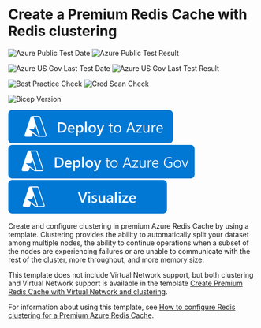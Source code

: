 # Create a Premium Redis Cache with Redis clustering

![Azure Public Test Date](https://azurequickstartsservice.blob.core.windows.net/badges/quickstarts/microsoft.cache/redis-premium-cluster-diagnostics/PublicLastTestDate.svg)
![Azure Public Test Result](https://azurequickstartsservice.blob.core.windows.net/badges/quickstarts/microsoft.cache/redis-premium-cluster-diagnostics/PublicDeployment.svg)

![Azure US Gov Last Test Date](https://azurequickstartsservice.blob.core.windows.net/badges/quickstarts/microsoft.cache/redis-premium-cluster-diagnostics/FairfaxLastTestDate.svg)
![Azure US Gov Last Test Result](https://azurequickstartsservice.blob.core.windows.net/badges/quickstarts/microsoft.cache/redis-premium-cluster-diagnostics/FairfaxDeployment.svg)

![Best Practice Check](https://azurequickstartsservice.blob.core.windows.net/badges/quickstarts/microsoft.cache/redis-premium-cluster-diagnostics/BestPracticeResult.svg)
![Cred Scan Check](https://azurequickstartsservice.blob.core.windows.net/badges/quickstarts/microsoft.cache/redis-premium-cluster-diagnostics/CredScanResult.svg)

![Bicep Version](https://azurequickstartsservice.blob.core.windows.net/badges/quickstarts/microsoft.cache/redis-premium-cluster-diagnostics/BicepVersion.svg)

[![Deploy To Azure](https://raw.githubusercontent.com/Azure/azure-quickstart-templates/master/1-CONTRIBUTION-GUIDE/images/deploytoazure.svg?sanitize=true)](https://portal.azure.com/#create/Microsoft.Template/uri/https%3A%2F%2Fraw.githubusercontent.com%2FAzure%2Fazure-quickstart-templates%2Fmaster%2Fquickstarts%2Fmicrosoft.cache%2Fredis-premium-cluster-diagnostics%2Fazuredeploy.json)
[![Deploy To Azure US Gov](https://raw.githubusercontent.com/Azure/azure-quickstart-templates/master/1-CONTRIBUTION-GUIDE/images/deploytoazuregov.svg?sanitize=true)](https://portal.azure.us/#create/Microsoft.Template/uri/https%3A%2F%2Fraw.githubusercontent.com%2FAzure%2Fazure-quickstart-templates%2Fmaster%2Fquickstarts%2Fmicrosoft.cache%2Fredis-premium-cluster-diagnostics%2Fazuredeploy.json)
[![Visualize](https://raw.githubusercontent.com/Azure/azure-quickstart-templates/master/1-CONTRIBUTION-GUIDE/images/visualizebutton.svg?sanitize=true)](http://armviz.io/#/?load=https%3A%2F%2Fraw.githubusercontent.com%2FAzure%2Fazure-quickstart-templates%2Fmaster%2Fquickstarts%2Fmicrosoft.cache%2Fredis-premium-cluster-diagnostics%2Fazuredeploy.json)

Create and configure clustering in premium Azure Redis Cache by using a template. Clustering provides the ability to automatically split your dataset among multiple nodes, the ability to continue operations when a subset of the nodes are experiencing failures or are unable to communicate with the rest of the cluster, more throughput, and more memory size.

This template does not include Virtual Network support, but both clustering and Virtual Network support is available in the template [Create Premium Redis Cache with Virtual Network and clustering](https://azure.microsoft.com/documentation/templates/201-redis-premium-vnet-cluster-diagnostics/).

For information about using this template, see [How to configure Redis clustering for a Premium Azure Redis Cache](https://azure.microsoft.com/documentation/articles/cache-how-to-premium-clustering/).

